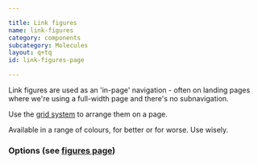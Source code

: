 ```yaml
---

title: Link figures
name: link-figures
category: components
subcategory: Molecules
layout: q+tq
id: link-figures-page

---
```


<div class="lead"><p>Link figures are used as an 'in-page' navigation - often on landing pages where we're using a full-width page and there's no subnavigation.</p></div>

Use the [grid system](./layout/grid.html) to arrange them on a page.

Available in a range of colours, for better or for worse. Use wisely.

<script>
component("grid", { "atoms":[
  { "grid-row": { "atoms": [
    { "grid-box": { "size": "quarter", "atoms": {
      "figure-link": { "color":"pink", "image": "https://unsplash.it/400/600/?image=982", "url":"http://google.com", "content": { "text": "<p>Here is some content.</p>" } }
    } } },
    { "grid-box": { "size": "quarter", "atoms": {
      "figure-link": { "color":"teal", "image": "https://unsplash.it/400/600/?image=983", "url":"http://google.com", "content": { "text": "<p>Here is some content.</p>" } }
    } } },
    { "grid-box": { "size": "quarter", "atoms": {
      "figure-link": { "color":"gold", "image": "https://unsplash.it/400/600/?image=984", "url":"http://google.com", "content": { "text": "<p>Here is some content.</p>" } }
    } } },
    { "grid-box": { "size": "quarter", "atoms": {
      "figure-link": { "color":"blue", "image": "https://unsplash.it/400/600/?image=985", "url":"http://google.com", "content": { "text" : "<p>Here is some content.</p>" } }
    } } }
  ] } }
] });
</script>
<script>
component("grid", { "atoms":[
  { "grid-row": { "atoms": [
    { "grid-box": { "size": "third", "atoms": {
      "figure-link": { "color":"charcoal", "image": "https://unsplash.it/400/600/?image=986", "url":"http://google.com", "content": { "text": "<h3>Content title</h3>\n<p>Here is some content.</p>" } }
    } } },
    { "grid-box": { "size": "third", "atoms": {
      "figure-link": { "color":"pink", "image": "https://unsplash.it/400/600/?image=987", "url":"http://google.com", "content": { "text": "<h3>Content title</h3>\n<p>Here is some content.</p>" } }
    } } },
    { "grid-box": { "size": "third", "atoms": {
      "figure-link": { "color":"teal", "image": "https://unsplash.it/400/600/?image=988", "url":"http://google.com", "content": { "text" : "<h3>Content title</h3>\n<p>Here is some content.</p>" } }
    } } }
  ] } }
] });
</script>
<script>
component("grid", { "atoms":[
  { "grid-row": { "atoms": [
    { "grid-box": { "size": "half", "atoms": {
      "figure-link": { "color":"gold", "image": "https://unsplash.it/400/600/?image=989", "url":"http://google.com", "content": { "text" :"<h3>Content title</h3>\n<p>Here is some content.</p>\n<button class=\"c-btn c-btn--medium c-btn--block\">Click here for more</button>" } }
    } } },
    { "grid-box": { "size": "half", "atoms": {
      "figure-link": { "color":"blue", "image": "https://unsplash.it/400/600/?image=990", "url":"http://google.com", "content": { "text" :"<h3>Content title</h3>\n<p>Here is some content.</p>\n<button class=\"c-btn c-btn--medium c-btn--block\">Click here for more</button>" } }
    } } }
  ] } }
] });
</script>
<script>
component("grid", { "atoms":[
  { "grid-row": { "atoms": [
    { "grid-box": { "size": "full", "atoms": {
      "figure-link": { "color":"charcoal", "image": "https://unsplash.it/800/800/?image=991", "url":"http://google.com", "content": { "text" :"<h3>Content title</h3>\n<p>Here is some content.</p>\n<button class=\"c-btn c-btn--medium c-btn--block\">Click here for more</button>" } }
    } } }
  ] } }
] });
</script>

### Options (see [figures page](./css-components/figures.html))